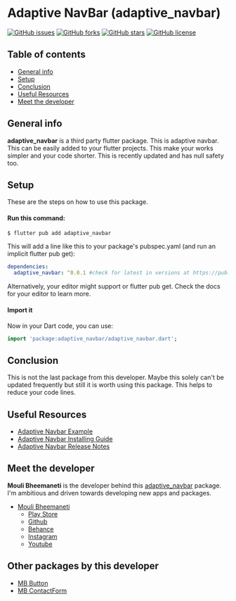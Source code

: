 # Adaptive NavBar (adaptive_navbar)

[![GitHub issues](https://img.shields.io/github/issues/moulibheemaneti/adaptive_navbar)](https://github.com/moulibheemaneti/adaptive_navbar/issues)
[![GitHub forks](https://img.shields.io/github/forks/moulibheemaneti/adaptive_navbar)](https://github.com/moulibheemaneti/adaptive_navbar/network)
[![GitHub stars](https://img.shields.io/github/stars/moulibheemaneti/adaptive_navbar)](https://github.com/moulibheemaneti/adaptive_navbar/stargazers)
[![GitHub license](https://img.shields.io/github/license/moulibheemaneti/adaptive_navbar)](https://github.com/moulibheemaneti/adaptive_navbar/blob/master/LICENSE)

## Table of contents
* [General info](#general-info)
* [Setup](#setup)
* [Conclusion](#conclusion)
* [Useful Resources](#useful-resources)
* [Meet the developer](#meet-the-developer)

## General info
**adaptive_navbar** is a third party flutter package. This is adaptive navbar. This can be easily added to your flutter projects. This make your works simpler and your code shorter. This is recently updated and has null safety too. 
	
## Setup
These are the steps on how to use this package.

#### Run this command:

```
$ flutter pub add adaptive_navbar
```

This will add a line like this to your package's pubspec.yaml (and run an implicit flutter pub get):
```yaml
dependencies:
  adaptive_navbar: ^0.0.1 #check for latest in versions at https://pub.dev/packages/adaptive_navbar/versions
```
Alternatively, your editor might support or flutter pub get. Check the docs for your editor to learn more.

#### Import it
Now in your Dart code, you can use:
```dart
import 'package:adaptive_navbar/adaptive_navbar.dart';
```

## Conclusion
This is not the last package from this developer. Maybe this solely can't be updated frequently but still it is worth using this package. This helps to reduce your code lines.

## Useful Resources
* [Adaptive Navbar Example](https://pub.dev/packages/adaptive_navbar/example)
* [Adaptive Navbar Installing Guide](https://pub.dev/packages/adaptive_navbar/install)
* [Adaptive Navbar Release Notes](https://pub.dev/packages/adaptive_navbar/changelog)

## Meet the developer
**Mouli Bheemaneti** is the developer behind this [adaptive_navbar](https://pub.dev/packages/adaptive_navbar) package. I'm ambitious and driven towards developing new apps and packages.
* [Mouli Bheemaneti](https://www.moulibheemaneti.com)
	* [Play Store](https://play.google.com/store/apps/dev?id=5025838786028729109)
	* [Github](https://www.github.com/moulibheemaneti)
	* [Behance](https://www.behance.com/moulibheemaneti)
	* [Instagram](https://www.instagram.com/mouli.bheemaneti)
	* [Youtube](https://www.youtube.com/bemouli)

## Other packages by this developer
* [MB Button](https://pub.dev/packages/mb_button)
* [MB ContactForm](https://pub.dev/packages/mb_contact_form)
